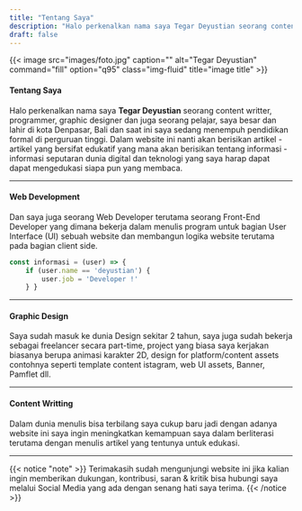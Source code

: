 ```yaml
---
title: "Tentang Saya"
description: "Halo perkenalkan nama saya Tegar Deyustian seorang content writter, programmer, graphic designer dan juga seorang pelajar, saya besar dan lahir di kota Denpasar"
draft: false
---
```


{{< image src="images/foto.jpg"  caption="" alt="Tegar Deyustian" command="fill" option="q95" class="img-fluid" title="image title" >}}



#### Tentang Saya
Halo perkenalkan nama saya **Tegar Deyustian** seorang content writter, programmer, graphic designer dan juga seorang pelajar, saya besar dan lahir di kota Denpasar, Bali dan saat ini saya sedang menempuh pendidikan formal di perguruan tinggi.
Dalam website ini nanti akan berisikan artikel - artikel yang bersifat edukatif yang mana akan berisikan tentang informasi - informasi seputaran dunia digital dan teknologi yang saya harap dapat dapat mengedukasi siapa pun yang membaca.


<hr>


#### Web Development
Dan saya juga seorang Web Developer terutama seorang Front-End Developer yang dimana bekerja dalam menulis program untuk bagian User Interface (UI) sebuah website dan membangun logika website terutama pada bagian client side.
```javascript
const informasi = (user) => {
    if (user.name == 'deyustian') {
        user.job = 'Developer !'
    } }
```
<hr>

#### Graphic Design
Saya sudah masuk ke dunia Design sekitar 2 tahun, saya juga sudah bekerja sebagai freelancer secara part-time, project yang biasa saya kerjakan biasanya berupa animasi karakter 2D, design for platform/content assets contohnya seperti template content istagram, web UI assets, Banner, Pamflet dll.
<hr>

#### Content Writting
Dalam dunia menulis bisa terbilang saya cukup baru jadi dengan adanya website ini saya ingin meningkatkan kemampuan saya dalam berliterasi terutama dengan menulis artikel yang tentunya untuk edukasi.
<hr>


{{< notice "note" >}}
  Terimakasih sudah mengunjungi website ini jika kalian ingin memberikan dukungan, kontribusi, saran & kritik bisa hubungi saya melalui Social Media yang ada dengan senang hati saya terima.
{{< /notice >}}